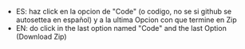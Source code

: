 - ES: haz click en la opcion de "Code" (o codigo, no se si github se autosettea en español) y a la ultima Opcion con que termine en Zip
- EN: do click in the last option named "Code" and the last Option (Download Zip)
